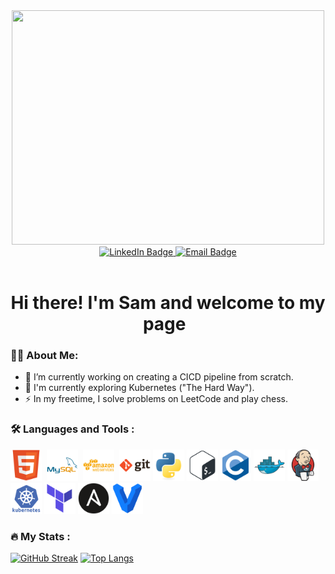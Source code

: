 <div id="header" align="center">
  <img src="https://media1.giphy.com/media/qgQUggAC3Pfv687qPC/giphy.gif?cid=ecf05e475mfxmc2j2c1acnqm9t2blfs1zsvbtwy89urza7ei&rid=giphy.gif&ct=g" width="500" height="375"/>
  <div id="badges">
    <a href="https://www.linkedin.com/in/samuel-walters-818b97146/">
      <img src="https://img.shields.io/badge/LinkedIn-blue?style=for-the-badge&logo=linkedin&logoColor=white" alt="LinkedIn Badge"/>
    </a>
    <a href="mailto:WaltersSamuel56@gmail.com">
      <img src="https://img.shields.io/badge/-email-red?style=for-the-badge&logo=gmail&logoColor=white" alt="Email Badge">
    </a>
  </div>
  <img src="https://komarev.com/ghpvc/?username=samuel-walters&style=flat-square&color=blue" alt=""/>
  <h1>
    Hi there! I'm Sam and welcome to my page
    <img src="https://media.giphy.com/media/hvRJCLFzcasrR4ia7z/giphy.gif" width="5px" height="25px"/>
  </h1>
</div>

### :man_technologist: About Me:

- 🔭 I’m currently working on creating a CICD pipeline from scratch.
- 🌱 I'm currently exploring Kubernetes ("The Hard Way").
- ⚡ In my freetime, I solve problems on LeetCode and play chess.

### :hammer_and_wrench: Languages and Tools :

<div>
  <img src="https://github.com/devicons/devicon/blob/master/icons/html5/html5-original.svg" title="HTML5" alt="HTML" width="50" height="50"/>&nbsp;
  <img src="https://github.com/devicons/devicon/blob/master/icons/mysql/mysql-original-wordmark.svg" title="MySQL"  alt="MySQL" width="50" height="50"/>&nbsp;
  <img src="https://github.com/devicons/devicon/blob/master/icons/amazonwebservices/amazonwebservices-plain-wordmark.svg" title="AWS" alt="AWS" width="50" height="50"/>&nbsp;
  <img src="https://github.com/devicons/devicon/blob/master/icons/git/git-original-wordmark.svg" title="Git" **alt="Git" width="50" height="50"/>
  <img src="https://github.com/devicons/devicon/blob/master/icons/python/python-original.svg" title="Python" **alt="Python" width="50" height="50"/>
  <img src="https://github.com/devicons/devicon/blob/master/icons/bash/bash-plain.svg" title="Bash" **alt="Bash" width="50" height="50"/>
  <img src="https://github.com/devicons/devicon/blob/master/icons/c/c-original.svg" title="C#" **alt="C#" width="50" height="50"/>
  <img src="https://github.com/devicons/devicon/blob/master/icons/docker/docker-original.svg" title="Docker" **alt="Docker" width="50" height="50"/>
  <img src="https://github.com/devicons/devicon/blob/master/icons/jenkins/jenkins-original.svg" title="Jenkins" **alt="Jenkins" width="50" height="50"/>
  <img src="https://github.com/devicons/devicon/blob/master/icons/kubernetes/kubernetes-plain-wordmark.svg" title="Kubernetes" **alt="Kubernetes" width="50" height="50"/>
  <img src="https://github.com/devicons/devicon/blob/master/icons/terraform/terraform-original.svg" title="Terraform" **alt="Terraform" width="50" height="50"/>
  <img src="https://github.com/devicons/devicon/blob/master/icons/ansible/ansible-original.svg" title="Terraform" **alt="Terraform" width="50" height="50"/>
  <img src="https://github.com/devicons/devicon/blob/master/icons/vagrant/vagrant-original.svg" title="Vagrant" **alt="Vagrant" width="50" height="50"/>
</div>

### :fire: My Stats :
[![GitHub Streak](http://github-readme-streak-stats.herokuapp.com?user=samuel-walters&theme=dark&background=000000)](https://git.io/streak-stats)
[![Top Langs](https://github-readme-stats.vercel.app/api/top-langs/?username=samuel-walters&layout=compact&theme=vision-friendly-dark)](https://github.com/anuraghazra/github-readme-stats)

